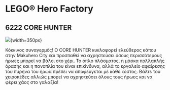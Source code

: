 # LEGO® Hero Factory

## 6222 CORE HUNTER

![](https://www.lego.com/cdn/product-assets/product.img.pri/6222_prod.jpg){width=350px}

Κόκκινος συναγερμός! Ο CORE HUNTER κυκλοφορεί ελεύθερος κάπου στην Makuhero City και προσπαθεί να αχρηστεύσει όσους περισσότερους ήρωες μπορεί να βάλει στο χέρι. Το όπλο πλάσματος, η μάσκα πολλαπλής όρασης και η πανοπλία του είναι επικίνδυνα, αλλά το εργαλείο αφαίρεσης του πυρήνα του ήρωα πρέπει να αποφεύγεται με κάθε κόστος. Βάλτε του χειροπέδες αλλιώς μπορεί να αχρηστεύσει όλους τους ήρωες και να φέρει χάος στο γαλαξία!
